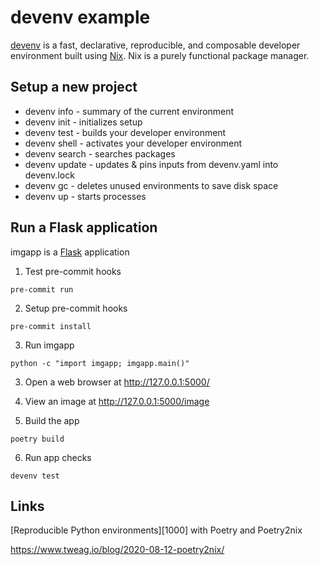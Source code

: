 # devenv example

[devenv][100] is a fast, declarative, reproducible, and composable developer
environment built using [Nix][110]. Nix is a purely functional package manager.

[100]: https://github.com/cachix/devenv

[110]: https://github.com/NixOS/nix

## Setup a new project

- devenv info - summary of the current environment
- devenv init - initializes setup
- devenv test - builds your developer environment
- devenv shell - activates your developer environment
- devenv search <NAME> - searches packages
- devenv update - updates & pins inputs from devenv.yaml into devenv.lock
- devenv gc - deletes unused environments to save disk space
- devenv up - starts processes

## Run a Flask application

imgapp is a [Flask][200] application

[200]: https://github.com/pallets/flask

1. Test pre-commit hooks

```
pre-commit run
```

2. Setup pre-commit hooks

```
pre-commit install
```

3. Run imgapp

```
python -c "import imgapp; imgapp.main()"
```

3. Open a web browser at http://127.0.0.1:5000/

4. View an image at http://127.0.0.1:5000/image

5. Build the app

```
poetry build
```

6. Run app checks

```
devenv test
```

## Links

[Reproducible Python environments][1000] with Poetry and Poetry2nix

https://www.tweag.io/blog/2020-08-12-poetry2nix/
